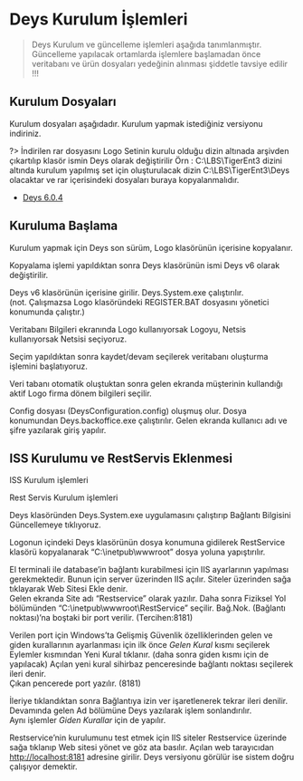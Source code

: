 # Deys Kurulum İşlemleri

> Deys Kurulum ve güncelleme işlemleri aşağıda tanımlanmıştır. Güncelleme yapılacak ortamlarda 
işlemlere başlamadan önce veritabanı ve ürün dosyaları yedeğinin alınması şiddetle tavsiye edilir !!!



## Kurulum Dosyaları

   Kurulum dosyaları aşağıdadır. Kurulum yapmak istediğiniz versiyonu indiriniz. 
   
?> İndirilen rar dosyasını Logo Setinin kurulu olduğu dizin altınada arşivden çıkartılıp klasör ismin Deys olarak değiştirilir Örn : C:\LBS\TigerEnt3 dizini altında kurulum yapılmış set için oluşturulacak dizin C:\LBS\TigerEnt3\Deys olacaktar ve rar içerisindeki dosyaları buraya kopyalanmalıdır.
   
   

* [Deys 6.0.4](http://download.deys.com.tr)


## Kuruluma Başlama

Kurulum yapmak için Deys son sürüm, Logo klasörünün içerisine kopyalanır.

Kopyalama işlemi yapıldıktan sonra Deys klasörünün ismi Deys v6 olarak değiştirilir.

Deys v6 klasörünün içerisine girilir. Deys.System.exe çalıştırılır.  
(not. Çalışmazsa Logo klasöründeki REGISTER.BAT dosyasını yönetici konumunda çalıştır.)

Veritabanı Bilgileri ekranında Logo kullanıyorsak Logoyu, Netsis kullanıyorsak Netsisi seçiyoruz.

Seçim yapıldıktan sonra kaydet/devam seçilerek veritabanı oluşturma işlemini başlatıyoruz.

Veri tabanı otomatik oluştuktan sonra gelen ekranda müşterinin kullandığı aktif Logo firma dönem bilgileri seçilir.

Config dosyası (DeysConfiguration.config) oluşmuş olur. Dosya konumundan Deys.backoffice.exe çalıştırılır. Gelen ekranda kullanıcı adı ve şifre yazılarak giriş yapılır.
	
## ISS Kurulumu ve RestServis Eklenmesi

ISS Kurulum işlemleri  


Rest Servis Kurulum işlemleri


Deys klasöründen Deys.System.exe uygulamasını çalıştırıp Bağlantı Bilgisini Güncellemeye tıklıyoruz.

Logonun içindeki Deys klasörünün dosya konumuna gidilerek RestService klasörü kopyalanarak “C:\inetpub\wwwroot” dosya yoluna yapıştırılır.

El terminali ile database’in bağlantı kurabilmesi için IIS ayarlarının yapılması gerekmektedir. Bunun için server üzerinden IIS açılır. Siteler üzerinden sağa tıklayarak Web Sitesi Ekle denir.  
Gelen ekranda Site adı “Restservice” olarak yazılır. Daha sonra Fiziksel Yol bölümünden “C:\inetpub\wwwroot\RestService” seçilir. Bağ.Nok. (Bağlantı noktası)’na boştaki bir port verilir.  (Tercihen:8181)  

Verilen port için Windows’ta Gelişmiş Güvenlik özelliklerinden gelen ve giden kurallarının ayarlanması için ilk önce _Gelen Kural_ kısmı seçilerek Eylemler kısmından Yeni Kural tıklanır.  (daha sonra giden kısmı için de yapılacak)  Açılan yeni kural sihirbaz penceresinde bağlantı noktası seçilerek ileri denir.  
Çıkan pencerede port yazılır. (8181)  
  
İleriye tıklandıktan sonra Bağlantıya izin ver işaretlenerek tekrar ileri denilir.  
Devamında gelen Ad bölümüne Deys yazılarak işlem sonlandırılır.  
Aynı işlemler _Giden Kurallar_ için de yapılır.

Restservice’nin kurulumunu test etmek için IIS siteler Restservice üzerinde sağa tıklanıp Web sitesi yönet ve göz ata basılır. Açılan web tarayıcıdan [http://localhost:8181](http://localhost:8181/terminal/getall) adresine girilir. Deys versiyonu görülür ise sistem doğru çalışıyor demektir.
	

